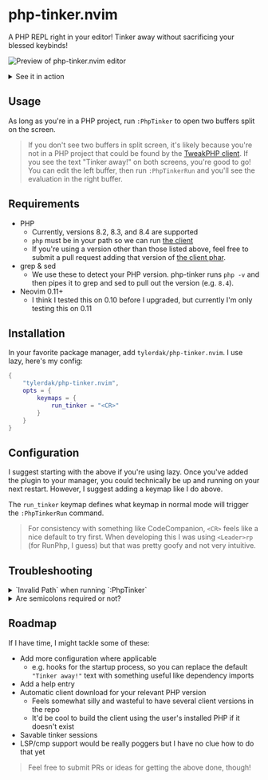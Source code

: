 # php-tinker.nvim
A PHP REPL right in your editor! Tinker away without sacrificing your blessed keybinds!

![Preview of php-tinker.nvim editor](https://github.com/user-attachments/assets/64659f5c-0b71-45e1-b7c8-98f473cbc581)
<details>
  <summary>See it in action</summary>

  <video src="https://github.com/user-attachments/assets/5c3b31e5-63d7-49f0-b872-58e711a9278c">Demo video</video>

</details>

## Usage
As long as you're in a PHP project, run `:PhpTinker` to open two buffers split on the screen.
> If you don't see two buffers in split screen, it's likely because you're not in a PHP project that could be found by the [TweakPHP client](https://github.com/tweakphp/client).
If you see the text "Tinker away!" on both screens, you're good to go! You can edit the left buffer, then run `:PhpTinkerRun` and you'll see the evaluation in the right buffer.

## Requirements
- PHP
  - Currently, versions 8.2, 8.3, and 8.4 are supported
  - `php` must be in your path so we can run [the client](https://github.com/tweakphp/client)
  - If you're using a version other than those listed above, feel free to submit a pull request adding that version of [the client phar](https://github.com/tweakphp/client).
- grep & sed
  - We use these to detect your PHP version. php-tinker runs `php -v` and then pipes it to grep and sed to pull out the version (e.g. `8.4`).
- Neovim 0.11+
  - I think I tested this on 0.10 before I upgraded, but currently I'm only testing this on 0.11
 
## Installation
In your favorite package manager, add `tylerdak/php-tinker.nvim`. I use lazy, here's my config:
```lua
{
    "tylerdak/php-tinker.nvim",
    opts = {
        keymaps = {
            run_tinker = "<CR>"
        }
    }
}
```

## Configuration
I suggest starting with the above if you're using lazy. Once you've added the plugin to your manager, you could technically be up and running on your next restart. However, I suggest adding a keymap like I do above.

The `run_tinker` keymap defines what keymap in normal mode will trigger the `:PhpTinkerRun` command.
> For consistency with something like CodeCompanion, `<CR>` feels like a nice default to try first. When developing this I was using `<Leader>rp` (for RunPhp, I guess) but that was pretty goofy and not very intuitive.

## Troubleshooting
<details>
  <summary>`Invalid Path` when running `:PhpTinker`</summary>
  
  This means your project isn't being loaded properly by [the TweakPHP client](https://github.com/tweakphp/client/blob/8e3f588a89de86e1055d22f6a862123992db7973/src/Loader.php#L27). 
  
  Any Laravel, WordPress, or Symfony project should be picked up automatically, but at a minimum your project directory should have a vendor/autoload.php file so the client's ComposerLoader can find your project. 

  If you _really_ want to avoid Composer for some reason, you can even get away with a nearly blank php file at vendor/autoload.php like this:
  
  ```php
  <?php
  ```

  No other files necessary. Just a quick `mkdir vendor && echo "<?php" > vendor/autoload.php` should do the trick.
  
</details>

<details>
  <summary>Are semicolons required or not?</summary>
  
  Semicolons **are required** for every PHP statement you would normally need one on **except for the last line**. So when you write your first line in the buffer, you could leave it off. However, once you start adding more code you'd need to go back and add a semicolon to that first statement you wrote.
  
  The last line can have a semicolon too if that's what you really want, though.
  
</details>

## Roadmap

If I have time, I might tackle some of these:
- Add more configuration where applicable
  - e.g. hooks for the startup process, so you can replace the default `"Tinker away!"` text with something useful like dependency imports
- Add a help entry
- Automatic client download for your relevant PHP version
  - Feels somewhat silly and wasteful to have several client versions in the repo
  - It'd be cool to build the client using the user's installed PHP if it doesn't exist
- Savable tinker sessions
- LSP/cmp support would be really poggers but I have no clue how to do that yet

> Feel free to submit PRs or ideas for getting the above done, though!
